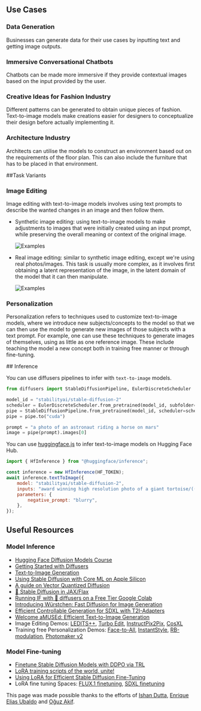 ## Use Cases

### Data Generation

Businesses can generate data for their use cases by inputting text and getting image outputs.

### Immersive Conversational Chatbots

Chatbots can be made more immersive if they provide contextual images based on the input provided by the user.

### Creative Ideas for Fashion Industry

Different patterns can be generated to obtain unique pieces of fashion. Text-to-image models make creations easier for designers to conceptualize their design before actually implementing it.

### Architecture Industry

Architects can utilise the models to construct an environment based out on the requirements of the floor plan. This can also include the furniture that has to be placed in that environment.

##Task Variants

### Image Editing

Image editing with text-to-image models involves using text prompts to describe the wanted changes in an image and then follow them.

- Synthetic image editing: using text-to-image models to make adjustments to images that were initially created using an input prompt, while preserving the overall meaning or context of the original image.

  ![Examples](https://datasets-server.huggingface.co/assets/diffusers/diffusers-images-docs/--/b20ecaa3f61372174c854e09fc856fdcce6f8494/--/default/train/0/image/image.png?Expires=1725455983&Signature=ykj3EnAENI6goXc7qI2Toq~P8P5IdS1DqNbSfH8vhgrdwaJoGH2cUbXWRgVAndhrHvRjrTTcU3YOyoExnot7zEhauyUEcqr-evRHDmGgfar52uEmfLbLCtNAcRK9Q85QOifupIH-X9x3rBUM03B0RIkHuto6wwRBAHireqr7QcD8hYRaNzACXrTbt-U7wHosZS8R1pdc3FDt7fDc3Qwh8XL0YoJqAoK8X8JnZEXIWTfGnCpygPBDbseDlYEzegGKzClAUgigQbomUk733VNtB3ol396uYkHCcjqjtgdhtEfAWQz-xM4eAhHpI~YEn7RQqRjB0RD0bPd1nHRU0wGUqA__&Key-Pair-Id=K3EI6M078Z3AC3)

- Real image editing: similar to synthetic image editing, except we're using real photos/images. This task is usually more complex, as it involves first obtaining a latent representation of the image, in the latent domain of the model that it can then manipulate.

  ![Examples](https://datasets-server.huggingface.co/assets/diffusers/diffusers-images-docs/--/default/train/1/image/image.jpg?Expires=1725453082&Signature=MOCeELTChydgLRZT9ws8owCraSVrdcm6c7Vlnsi23rJ1Ocigl6gjRtXwmjVDCKuG2fB6Hw0Tmn8ZR0M7FPiA2fXpSuPEW4iJMoeQNiNCtkSSjjDisDXbBSRXW1TXJ-Z2c~VoJ4lmmeUdFpyFZ9W~BlI6r2xQLltfU400XKPe~UgE-vJ~xr9ni8zZmyYt1kVtV9Et~EBzWCQkKc2DO9gI9HnEg9z2hxDHp8Bak0HBRARM4ObhRYxieWqO4hOg1HVk4LSt2E8emIuDmhPUU4v8L097yFcI4D6JeoyNNn0q6nKQZqAZIzwP8iiLqqhSv~mJsO7YGnQck1-bzA~gAiVMpg__&Key-Pair-Id=K3EI6M078Z3AC3)

### Personalization

Personalization refers to techniques used to customize text-to-image models, where we introduce new subjects/concepts to the model so that we can then use the model to generate new images of those subjects with a text prompt. For example, one can use these techniques to generate images of themselves, using as little as one reference image. These include teaching the model a new concept both in training free manner or through fine-tuning.

## Inference

You can use diffusers pipelines to infer with `text-to-image` models.

```python
from diffusers import StableDiffusionPipeline, EulerDiscreteScheduler

model_id = "stabilityai/stable-diffusion-2"
scheduler = EulerDiscreteScheduler.from_pretrained(model_id, subfolder="scheduler")
pipe = StableDiffusionPipeline.from_pretrained(model_id, scheduler=scheduler, torch_dtype=torch.float16)
pipe = pipe.to("cuda")

prompt = "a photo of an astronaut riding a horse on mars"
image = pipe(prompt).images[0]
```

You can use [huggingface.js](https://github.com/huggingface/huggingface.js) to infer text-to-image models on Hugging Face Hub.

```javascript
import { HfInference } from "@huggingface/inference";

const inference = new HfInference(HF_TOKEN);
await inference.textToImage({
	model: "stabilityai/stable-diffusion-2",
	inputs: "award winning high resolution photo of a giant tortoise/((ladybird)) hybrid, [trending on artstation]",
	parameters: {
		negative_prompt: "blurry",
	},
});
```

## Useful Resources

### Model Inference

- [Hugging Face Diffusion Models Course](https://github.com/huggingface/diffusion-models-class)
- [Getting Started with Diffusers](https://huggingface.co/docs/diffusers/index)
- [Text-to-Image Generation](https://huggingface.co/docs/diffusers/using-diffusers/conditional_image_generation)
- [Using Stable Diffusion with Core ML on Apple Silicon](https://huggingface.co/blog/diffusers-coreml)
- [A guide on Vector Quantized Diffusion](https://huggingface.co/blog/vq-diffusion)
- [🧨 Stable Diffusion in JAX/Flax](https://huggingface.co/blog/stable_diffusion_jax)
- [Running IF with 🧨 diffusers on a Free Tier Google Colab](https://huggingface.co/blog/if)
- [Introducing Würstchen: Fast Diffusion for Image Generation](https://huggingface.co/blog/wuerstchen)
- [Efficient Controllable Generation for SDXL with T2I-Adapters](https://huggingface.co/blog/t2i-sdxl-adapters)
- [Welcome aMUSEd: Efficient Text-to-Image Generation](https://huggingface.co/blog/amused)
- Image Editing Demos: [LEDITS++](https://huggingface.co/spaces/editing-images/leditsplusplus), [Turbo Edit](https://huggingface.co/spaces/turboedit/turbo_edit), [InstructPix2Pix](https://huggingface.co/spaces/timbrooks/instruct-pix2pix), [CosXL](https://huggingface.co/spaces/multimodalart/cosxl)
- Training free Personalization Demos: [Face-to-All](https://huggingface.co/spaces/multimodalart/face-to-all), [InstantStyle](https://huggingface.co/spaces/InstantX/InstantStyle), [RB-modulation](https://huggingface.co/spaces/fffiloni/RB-Modulation), [Photomaker v2](https://huggingface.co/spaces/TencentARC/PhotoMaker-V2)

### Model Fine-tuning

- [Finetune Stable Diffusion Models with DDPO via TRL](https://huggingface.co/blog/pref-tuning)
- [LoRA training scripts of the world, unite!](https://huggingface.co/blog/sdxl_lora_advanced_script)
- [Using LoRA for Efficient Stable Diffusion Fine-Tuning](https://huggingface.co/blog/lora)
- LoRA fine tuning Spaces: [FLUX.1 finetuning](https://huggingface.co/spaces/autotrain-projects/train-flux-lora-ease), [SDXL finetuning](https://huggingface.co/spaces/multimodalart/lora-ease)

This page was made possible thanks to the efforts of [Ishan Dutta](https://huggingface.co/ishandutta), [Enrique Elias Ubaldo](https://huggingface.co/herrius) and [Oğuz Akif](https://huggingface.co/oguzakif).
